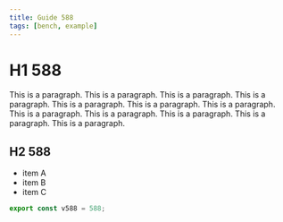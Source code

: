 ```yaml
---
title: Guide 588
tags: [bench, example]
---
```


# H1 588

This is a paragraph. This is a paragraph. This is a paragraph. This is a paragraph. This is a paragraph. This is a paragraph. This is a paragraph. This is a paragraph. This is a paragraph. This is a paragraph. This is a paragraph. This is a paragraph. 

## H2 588

- item A
- item B
- item C

```ts
export const v588 = 588;
```